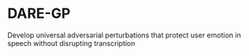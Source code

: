 # DARE-GP
Develop universal adversarial perturbations that protect user emotion in speech without disrupting transcription
